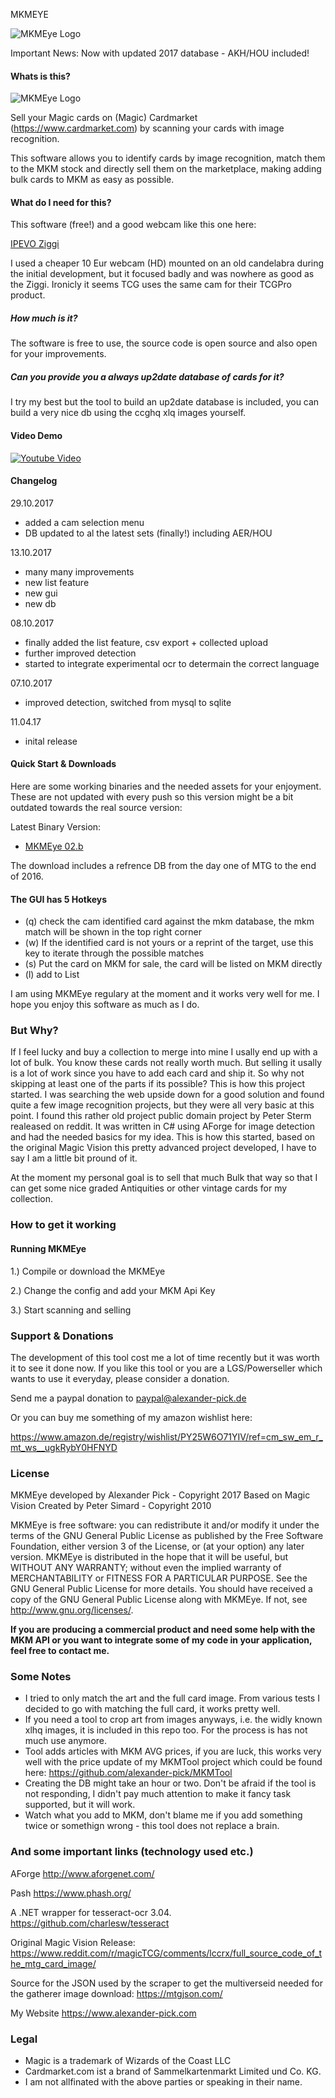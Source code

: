 MKMEYE

![MKMEye Logo](https://www.alexander-pick.com/github/logo.png)

Important News:
Now with updated 2017 database - AKH/HOU included!

#### Whats is this?

![MKMEye Logo](https://www.alexander-pick.com/github/mkmeye_02_screen_02.png)


Sell your Magic cards on (Magic) Cardmarket (https://www.cardmarket.com) by scanning your cards with image recognition.

This software allows you to identify cards by image recognition, match them to the MKM stock and directly sell them on the marketplace, making adding bulk cards to MKM as easy as possible.

#### What do I need for this?

This software (free!) and a good webcam like this one here:

[IPEVO Ziggi](https://www.amazon.com/gp/product/B01530XGMA/ref=as_li_tl?ie=UTF8&camp=1789&creative=9325&creativeASIN=B01530XGMA&linkCode=as2&tag=alexanderp-20&linkId=0e80c25c2467c0d816207d1b9b76d77b)

I used a cheaper 10 Eur webcam (HD) mounted on an old candelabra during the initial development, but it focused badly and was nowhere as good as the Ziggi. Ironicly it seems TCG uses the same cam for their TCGPro product.

##### How much is it?

The software is free to use, the source code is open source and also open for your improvements.

##### Can you provide you a always up2date database of cards for it?

I try my best but the tool to build an up2date database is included, you can build a very nice db using the ccghq xlq images yourself.

#### Video Demo


[![Youtube Video](http://img.youtube.com/vi/8HLDuwNNb8c/0.jpg)](https://youtu.be/8HLDuwNNb8c)


#### Changelog

29.10.2017
- added a cam selection menu
- DB updated to al the latest sets (finally!) including AER/HOU

13.10.2017
- many many improvements
- new list feature
- new gui
- new db

08.10.2017
- finally added the list feature, csv export + collected upload
- further improved detection
- started to integrate experimental ocr to determain the correct language

07.10.2017
- improved detection, switched from mysql to sqlite

11.04.17
- inital release

#### Quick Start & Downloads

Here are some working binaries and the needed assets for your enjoyment. These are not updated with every push so this version might be a bit outdated towards the real source version:

Latest Binary Version:

- [MKMEye 02.b](https://www.alexander-pick.com/github/MKMEye-02b-Release_13102017.rar)

The download includes a refrence DB from the day one of MTG to the end of 2016.

#### The GUI has 5 Hotkeys

- (q) check the cam identified card against the mkm database, the mkm match will be shown in the top right corner
- (w) If the identified card is not yours or a reprint of the target, use this key to iterate through the possible matches
- (s) Put the card on MKM for sale, the card will be listed on MKM directly
- (l) add to List

I am using MKMEye regulary at the moment and it works very well for me. I hope you enjoy this software as much as I do.

### But Why?

If I feel lucky and buy a collection to merge into mine I usally end up with a lot of bulk. You know these cards not really worth much. But selling it usally is a lot of work since you have to add each card and ship it. So why not skipping at least one of the parts if its possible? This is how this project started. I was searching the web upside down for a good solution and found quite a few image recognition projects, but they were all very basic at this point. I found this rather old project public domain project by Peter Sterm realeased on reddit. It was written in C# using AForge for image detection and had the needed basics for my idea. This is how this started, based on the original Magic Vision this pretty advanced project developed, I have to say I am a little bit pround of it. 

At the moment my personal goal is to sell that much Bulk that way so that I can get some nice graded Antiquities or other vintage cards for my collection.

### How to get it working

#### Running MKMEye

1.) Compile or download the MKMEye

2.) Change the config and add your MKM Api Key

3.) Start scanning and selling

### Support & Donations

The development of this tool cost me a lot of time recently but it was worth it to see it done now. If you like this tool or you are a LGS/Powerseller which wants to use it everyday, please consider a donation.

Send me a paypal donation to paypal@alexander-pick.de

Or you can buy me something of my amazon wishlist here:

https://www.amazon.de/registry/wishlist/PY25W6O71YIV/ref=cm_sw_em_r_mt_ws__ugkRybY0HFNYD

### License

MKMEye developed by Alexander Pick - Copyright 2017
Based on Magic Vision Created by Peter Simard - Copyright 2010

MKMEye is free software: you can redistribute it and/or modify it under the terms of the GNU General Public License as published by the Free Software Foundation, either version 3 of the License, or (at your option) any later version. MKMEye is distributed in the hope that it will be useful, but WITHOUT ANY WARRANTY; without even the implied warranty of MERCHANTABILITY or FITNESS FOR A PARTICULAR PURPOSE.  See the GNU General Public License for more details. You should have received a copy of the GNU General Public License along with MKMEye.  If not, see <http://www.gnu.org/licenses/>.

**If you are producing a commercial product and need some help with the MKM API or you want to integrate some of my code in your application, feel free to contact me.**

### Some Notes

- I tried to only match the art and the full card image. From various tests I decided to go with matching the full card, it works pretty well.
- If you need a tool to crop art from images anyways, i.e. the widly known xlhq images, it is included in this repo too. For the process is has not much use anymore.
- Tool adds articles with MKM AVG prices, if you are luck, this works very well with the price update of my MKMTool project which could be found here: https://github.com/alexander-pick/MKMTool
- Creating the DB might take an hour or two. Don't be afraid if the tool is not responding, I didn't pay much attention to make it fancy task supported, but it will work.
- Watch what you add to MKM, don't blame me if you add something twice or somethign wrong - this tool does not replace a brain.

### And some important links (technology used etc.)

AForge
http://www.aforgenet.com/

Pash
https://www.phash.org/

A .NET wrapper for tesseract-ocr 3.04.
https://github.com/charlesw/tesseract

Original Magic Vision Release:
https://www.reddit.com/r/magicTCG/comments/lccrx/full_source_code_of_the_mtg_card_image/

Source for the JSON used by the scraper to get the multiverseid needed for the gatherer image download:
https://mtgjson.com/

My Website
https://www.alexander-pick.com

### Legal

* Magic is a trademark of Wizards of the Coast LLC
* Cardmarket.com ist a brand of Sammelkartenmarkt Limited und Co. KG.
* I am not allfinated with the above parties or speaking in their name.